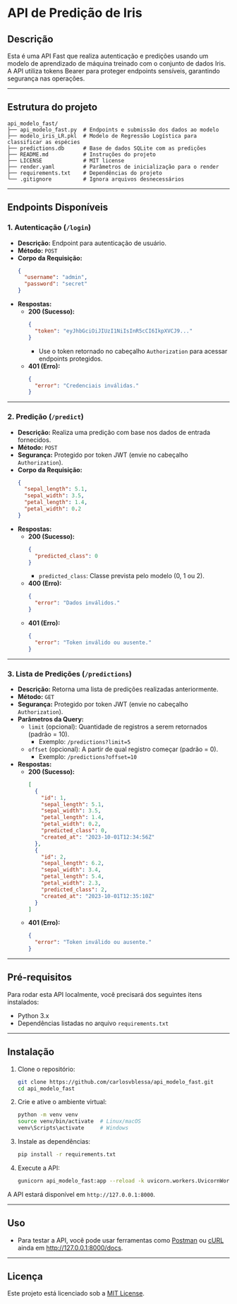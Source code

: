 # API de Predição de Iris

## Descrição
Esta é uma API Fast que realiza autenticação e predições usando um modelo de aprendizado de máquina treinado com o conjunto de dados Iris. A API utiliza tokens Bearer para proteger endpoints sensíveis, garantindo segurança nas operações.

---

## Estrutura do projeto

```
api_modelo_fast/
├── api_modelo_fast.py  # Endpoints e submissão dos dados ao modelo
├── modelo_iris_LR.pkl  # Modelo de Regressão Logística para classificar as espécies
├── predictions.db      # Base de dados SQLite com as predições
├── README.md           # Instruções do projeto
├── LICENSE             # MIT license
├── render.yaml         # Parâmetros de inicialização para o render
├── requirements.txt    # Dependências do projeto
└── .gitignore          # Ignora arquivos desnecessários

```

---

## Endpoints Disponíveis

### **1. Autenticação (`/login`)**
- **Descrição:** Endpoint para autenticação de usuário.
- **Método:** `POST`
- **Corpo da Requisição:**
  ```json
  {
    "username": "admin",
    "password": "secret"
  }
  ```
- **Respostas:**
  - **200 (Sucesso):**
    ```json
    {
      "token": "eyJhbGciOiJIUzI1NiIsInR5cCI6IkpXVCJ9..."
    }
    ```
    - Use o token retornado no cabeçalho `Authorization` para acessar endpoints protegidos.
  - **401 (Erro):**
    ```json
    {
      "error": "Credenciais inválidas."
    }
    ```

---

### **2. Predição (`/predict`)**
- **Descrição:** Realiza uma predição com base nos dados de entrada fornecidos.
- **Método:** `POST`
- **Segurança:** Protegido por token JWT (envie no cabeçalho `Authorization`).
- **Corpo da Requisição:**
  ```json
  {
    "sepal_length": 5.1,
    "sepal_width": 3.5,
    "petal_length": 1.4,
    "petal_width": 0.2
  }
  ```
- **Respostas:**
  - **200 (Sucesso):**
    ```json
    {
      "predicted_class": 0
    }
    ```
    - `predicted_class`: Classe prevista pelo modelo (0, 1 ou 2).
  - **400 (Erro):**
    ```json
    {
      "error": "Dados inválidos."
    }
    ```
  - **401 (Erro):**
    ```json
    {
      "error": "Token inválido ou ausente."
    }
    ```

---

### **3. Lista de Predições (`/predictions`)**
- **Descrição:** Retorna uma lista de predições realizadas anteriormente.
- **Método:** `GET`
- **Segurança:** Protegido por token JWT (envie no cabeçalho `Authorization`).
- **Parâmetros da Query:**
  - `limit` (opcional): Quantidade de registros a serem retornados (padrão = 10).
    - Exemplo: `/predictions?limit=5`
  - `offset` (opcional): A partir de qual registro começar (padrão = 0).
    - Exemplo: `/predictions?offset=10`
- **Respostas:**
  - **200 (Sucesso):**
    ```json
    [
      {
        "id": 1,
        "sepal_length": 5.1,
        "sepal_width": 3.5,
        "petal_length": 1.4,
        "petal_width": 0.2,
        "predicted_class": 0,
        "created_at": "2023-10-01T12:34:56Z"
      },
      {
        "id": 2,
        "sepal_length": 6.2,
        "sepal_width": 3.4,
        "petal_length": 5.4,
        "petal_width": 2.3,
        "predicted_class": 2,
        "created_at": "2023-10-01T12:35:10Z"
      }
    ]
    ```
  - **401 (Erro):**
    ```json
    {
      "error": "Token inválido ou ausente."
    }
    ```

---

## Pré-requisitos
Para rodar esta API localmente, você precisará dos seguintes itens instalados:
- Python 3.x
- Dependências listadas no arquivo `requirements.txt`

---

## Instalação
1. Clone o repositório:
   ```bash
   git clone https://github.com/carlosvblessa/api_modelo_fast.git
   cd api_modelo_fast
   ```

2. Crie e ative o ambiente virtual:
   ```bash
   python -m venv venv
   source venv/bin/activate  # Linux/macOS
   venv\Scripts\activate     # Windows
   ```

3. Instale as dependências:
   ```bash
   pip install -r requirements.txt
   ```

4. Execute a API:
   ```bash
   gunicorn api_modelo_fast:app --reload -k uvicorn.workers.UvicornWorker -b 127.0.0.1:8000
   ```

A API estará disponível em `http://127.0.0.1:8000`.

---

## Uso
- Para testar a API, você pode usar ferramentas como [Postman](https://www.postman.com/) ou [cURL](https://curl.se/) ainda em http://127.0.0.1:8000/docs.

---

## Licença
Este projeto está licenciado sob a [MIT License](LICENSE).


